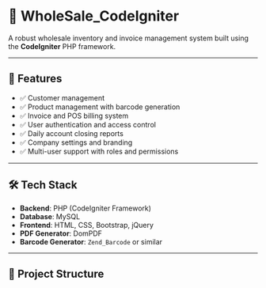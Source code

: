 # 🛒 WholeSale_CodeIgniter

A robust wholesale inventory and invoice management system built using the **CodeIgniter** PHP framework.

---

## 🚀 Features

- ✅ Customer management
- ✅ Product management with barcode generation
- ✅ Invoice and POS billing system
- ✅ User authentication and access control
- ✅ Daily account closing reports
- ✅ Company settings and branding
- ✅ Multi-user support with roles and permissions

---

## 🛠️ Tech Stack

- **Backend**: PHP (CodeIgniter Framework)
- **Database**: MySQL
- **Frontend**: HTML, CSS, Bootstrap, jQuery
- **PDF Generator**: DomPDF
- **Barcode Generator**: `Zend_Barcode` or similar

---

## 📁 Project Structure

